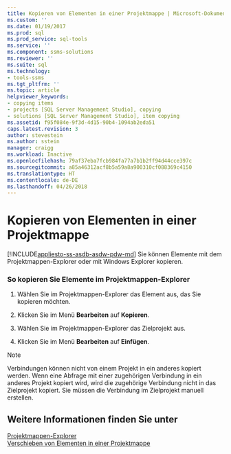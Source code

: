 ```yaml
---
title: Kopieren von Elementen in einer Projektmappe | Microsoft-Dokumentation
ms.custom: ''
ms.date: 01/19/2017
ms.prod: sql
ms.prod_service: sql-tools
ms.service: ''
ms.component: ssms-solutions
ms.reviewer: ''
ms.suite: sql
ms.technology:
- tools-ssms
ms.tgt_pltfrm: ''
ms.topic: article
helpviewer_keywords:
- copying items
- projects [SQL Server Management Studio], copying
- solutions [SQL Server Management Studio], item copying
ms.assetid: f95f084e-9f3d-4d15-90b4-1094ab2eda51
caps.latest.revision: 3
author: stevestein
ms.author: sstein
manager: craigg
ms.workload: Inactive
ms.openlocfilehash: 79af37eba7fcb984fa77a7b1b2ff94d44cce397c
ms.sourcegitcommit: a85a46312acf8b5a59a8a900310cf088369c4150
ms.translationtype: HT
ms.contentlocale: de-DE
ms.lasthandoff: 04/26/2018
---
```

# <a name="copy-items-in-a-solution"></a>Kopieren von Elementen in einer Projektmappe
[!INCLUDE[appliesto-ss-asdb-asdw-pdw-md](../../includes/appliesto-ss-asdb-asdw-pdw-md.md)]
Sie können Elemente mit dem Projektmappen-Explorer oder mit Windows Explorer kopieren.  
  
### <a name="to-copy-items-within-solution-explorer"></a>So kopieren Sie Elemente im Projektmappen-Explorer  
  
1.  Wählen Sie im Projektmappen-Explorer das Element aus, das Sie kopieren möchten.  
  
2.  Klicken Sie im Menü **Bearbeiten** auf **Kopieren**.  
  
3.  Wählen Sie im Projektmappen-Explorer das Zielprojekt aus.  
  
4.  Klicken Sie im Menü **Bearbeiten** auf **Einfügen**.  
  
> [!NOTE]  
> Verbindungen können nicht von einem Projekt in ein anderes kopiert werden. Wenn eine Abfrage mit einer zugehörigen Verbindung in ein anderes Projekt kopiert wird, wird die zugehörige Verbindung nicht in das Zielprojekt kopiert. Sie müssen die Verbindung im Zielprojekt manuell erstellen.  
  
## <a name="see-also"></a>Weitere Informationen finden Sie unter  
[Projektmappen-Explorer](../../ssms/solution/solution-explorer.md)  
[Verschieben von Elementen in einer Projektmappe](../../ssms/solution/move-items-in-a-solution.md)  
  
